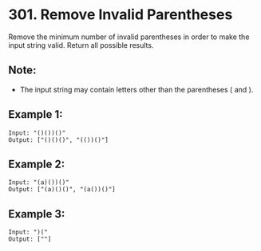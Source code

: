 # 301. Remove Invalid Parentheses

Remove the minimum number of invalid parentheses in order to make the input string valid. Return all possible results.

## Note: 

* The input string may contain letters other than the parentheses ( and ).

## Example 1:

```
Input: "()())()"
Output: ["()()()", "(())()"]
```

## Example 2:

```
Input: "(a)())()"
Output: ["(a)()()", "(a())()"]
```

## Example 3:

```
Input: ")("
Output: [""]
```